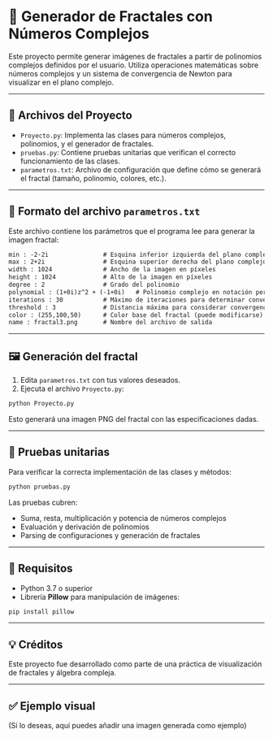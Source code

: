 # 🎨 Generador de Fractales con Números Complejos

Este proyecto permite generar imágenes de fractales a partir de polinomios complejos definidos por el usuario. Utiliza operaciones matemáticas sobre números complejos y un sistema de convergencia de Newton para visualizar en el plano complejo.

---

## 📁 Archivos del Proyecto

- `Proyecto.py`: Implementa las clases para números complejos, polinomios, y el generador de fractales.
- `pruebas.py`: Contiene pruebas unitarias que verifican el correcto funcionamiento de las clases.
- `parametros.txt`: Archivo de configuración que define cómo se generará el fractal (tamaño, polinomio, colores, etc.).

---

## 📄 Formato del archivo `parametros.txt`

Este archivo contiene los parámetros que el programa lee para generar la imagen fractal:

```txt
min : -2-2i               # Esquina inferior izquierda del plano complejo
max : 2+2i                # Esquina superior derecha del plano complejo
width : 1024              # Ancho de la imagen en píxeles
height : 1024             # Alto de la imagen en píxeles
degree : 2                # Grado del polinomio
polynomial : (1+0i)z^2 + (-1+0i)   # Polinomio complejo en notación personalizada
iterations : 30           # Máximo de iteraciones para determinar convergencia
threshold : 3             # Distancia máxima para considerar convergencia a una raíz
color : (255,100,50)      # Color base del fractal (puede modificarse)
name : fractal3.png       # Nombre del archivo de salida
```

---

## 🖼️ Generación del fractal

1. Edita `parametros.txt` con tus valores deseados.
2. Ejecuta el archivo `Proyecto.py`:

```bash
python Proyecto.py
```

Esto generará una imagen PNG del fractal con las especificaciones dadas.

---

## 🧪 Pruebas unitarias

Para verificar la correcta implementación de las clases y métodos:

```bash
python pruebas.py
```

Las pruebas cubren:
- Suma, resta, multiplicación y potencia de números complejos
- Evaluación y derivación de polinomios
- Parsing de configuraciones y generación de fractales

---

## 🧠 Requisitos

- Python 3.7 o superior
- Librería **Pillow** para manipulación de imágenes:

```bash
pip install pillow
```

---

## 💡 Créditos

Este proyecto fue desarrollado como parte de una práctica de visualización de fractales y álgebra compleja.

---

## ✅ Ejemplo visual

(Si lo deseas, aquí puedes añadir una imagen generada como ejemplo)
